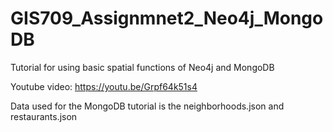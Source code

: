 # GIS709_Assignmnet2_Neo4j_MongoDB
Tutorial for using basic spatial functions of Neo4j and MongoDB

Youtube video: https://youtu.be/Grpf64k51s4

Data used for the MongoDB tutorial is the neighborhoods.json and restaurants.json
